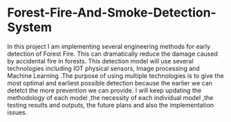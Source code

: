 # Forest-Fire-And-Smoke-Detection-System
In this project I am implementing several engineering methods for early detection of Forest Fire. This can dramatically reduce the  damage caused by accidental fire in forests. This detection model will use several technologies including IOT physical sensors, Image processing and Machine Learning .The purpose of using multiple technologies is to give the most optimal and earliest possible detection because the earlier we can detetct the more prevention we can provide. I will keep updating the methodology of each model ,the necessity of each individual model ,the testing results and outputs, the future plans and also the implementation issues.

